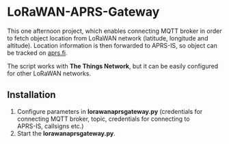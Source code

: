 # LoRaWAN-APRS-Gateway

This one afternoon project, which enables connecting MQTT broker in order to fetch object location from LoRaWAN network (latitude, longitude and altitude). Location information is then forwarded to APRS-IS, so object can be tracked on [aprs.fi](https://aprs.fi/).

The script works with **The Things Network**, but it can be easily configured for other LoRaWAN networks.

## Installation
1. Configure parameters in **lorawanaprsgateway.py** (credentials for connecting MQTT broker, topic, credentials for connecting to   
APRS-IS, callsigns etc.)
2. Start the **lorawanaprsgateway.py**.
